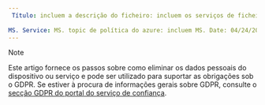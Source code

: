 ```yaml
---
 Título: incluem a descrição do ficheiro: incluem os serviços de ficheiros: autor de política do azure: eross msft
 
MS. Service: MS. topic de política do azure: incluem MS. Date: 04/24/2018 Author: lizross ms.custom: ficheiro de inclusão
---
```


>[!Note] 
> Este artigo fornece os passos sobre como eliminar os dados pessoais do dispositivo ou serviço e pode ser utilizado para suportar as obrigações sob o GDPR. Se estiver à procura de informações gerais sobre GDPR, consulte o [secção GDPR do portal do serviço de confiança](https://servicetrust.microsoft.com/ViewPage/GDPRGetStarted).
